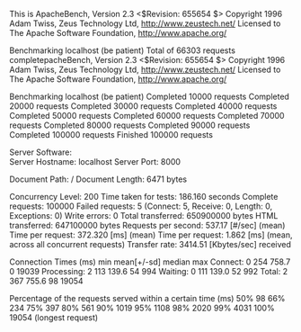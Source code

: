 This is ApacheBench, Version 2.3 <$Revision: 655654 $>
Copyright 1996 Adam Twiss, Zeus Technology Ltd, http://www.zeustech.net/
Licensed to The Apache Software Foundation, http://www.apache.org/

Benchmarking localhost (be patient)
Total of 66303 requests completepacheBench, Version 2.3 <$Revision: 655654 $>
Copyright 1996 Adam Twiss, Zeus Technology Ltd, http://www.zeustech.net/
Licensed to The Apache Software Foundation, http://www.apache.org/

Benchmarking localhost (be patient)
Completed 10000 requests
Completed 20000 requests
Completed 30000 requests
Completed 40000 requests
Completed 50000 requests
Completed 60000 requests
Completed 70000 requests
Completed 80000 requests
Completed 90000 requests
Completed 100000 requests
Finished 100000 requests


Server Software:        
Server Hostname:        localhost
Server Port:            8000

Document Path:          /
Document Length:        6471 bytes

Concurrency Level:      200
Time taken for tests:   186.160 seconds
Complete requests:      100000
Failed requests:        5
   (Connect: 5, Receive: 0, Length: 0, Exceptions: 0)
Write errors:           0
Total transferred:      650900000 bytes
HTML transferred:       647100000 bytes
Requests per second:    537.17 [#/sec] (mean)
Time per request:       372.320 [ms] (mean)
Time per request:       1.862 [ms] (mean, across all concurrent requests)
Transfer rate:          3414.51 [Kbytes/sec] received

Connection Times (ms)
              min  mean[+/-sd] median   max
Connect:        0  254 758.7      0   19039
Processing:     2  113 139.6     54     994
Waiting:        0  111 139.0     52     992
Total:          2  367 755.6     98   19054

Percentage of the requests served within a certain time (ms)
  50%     98
  66%    234
  75%    397
  80%    561
  90%   1019
  95%   1108
  98%   2020
  99%   4031
 100%  19054 (longest request)
